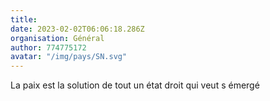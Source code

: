 ```yaml
---
title: 
date: 2023-02-02T06:06:18.286Z
organisation: Général 
author: 774775172
avatar: "/img/pays/SN.svg"
---
```


La paix est la solution de tout un état droit qui veut s émergé 